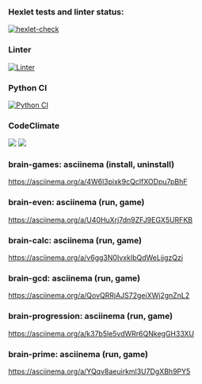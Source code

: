 ### Hexlet tests and linter status:
[![hexlet-check](https://github.com/Ravenpl1/python-project-lvl1/actions/workflows/hexlet-check.yml/badge.svg)](https://github.com/Ravenpl1/python-project-lvl1/actions/workflows/hexlet-check.yml)

### Linter
[![Linter](https://github.com/Ravenpl1/python-project-lvl1/actions/workflows/linter.yml/badge.svg)](https://github.com/Ravenpl1/python-project-lvl1/actions/workflows/linter.yml)

### Python CI
[![Python CI](https://github.com/Ravenpl1/python-project-lvl1/actions/workflows/pyci.yml/badge.svg)](https://github.com/Ravenpl1/python-project-lvl1/actions/workflows/pyci.yml)

### CodeClimate
<a href="https://codeclimate.com/github/Ravenpl1/python-project-lvl1/maintainability"><img src="https://api.codeclimate.com/v1/badges/1f25fbfef227331531ee/maintainability" /></a>
<a href="https://codeclimate.com/github/Ravenpl1/python-project-lvl1/test_coverage"><img src="https://api.codeclimate.com/v1/badges/1f25fbfef227331531ee/test_coverage" /></a>


### brain-games: asciinema (install, uninstall)
https://asciinema.org/a/4W6l3pixk9cQcIfXODpu7pBhF

### brain-even: asciinema (run, game)
https://asciinema.org/a/U40HuXrj7dn9ZFJ9EGX5URFKB

### brain-calc: asciinema (run, game)
https://asciinema.org/a/v6gg3N0IvxkIbQdWeLjjgzQzi

### brain-gcd: asciinema (run, game)
https://asciinema.org/a/QovQRRjAJS72geiXWj2gnZnL2

### brain-progression: asciinema (run, game)
https://asciinema.org/a/k37b5le5vdWRr6QNkegGH33XU

### brain-prime: asciinema (run, game)
https://asciinema.org/a/YQqv8aeuirkml3U7DgXBh9PY5
